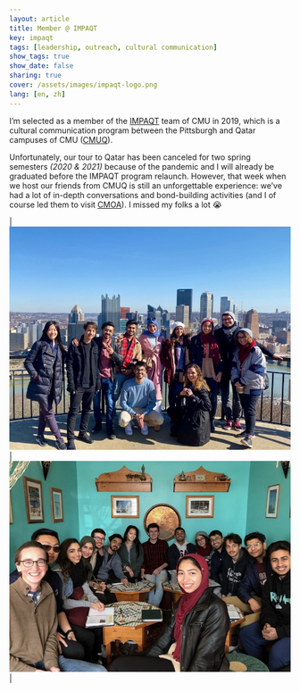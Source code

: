 ```yaml
---
layout: article
title: Member @ IMPAQT
key: impaqt
tags: [leadership, outreach, cultural communication]
show_tags: true
show_date: false
sharing: true
cover: /assets/images/impaqt-logo.png
lang: [en, zh]
---
```


I’m selected as a member of the [IMPAQT] team of CMU in 2019, which is a cultural communication program between the Pittsburgh and Qatar campuses of CMU ([CMUQ]). 

<!--more-->

Unfortunately, our tour to Qatar has been canceled for two spring semesters *(2020 & 2021)* because of the pandemic and I will already be graduated before the IMPAQT program relaunch. However, that week when we host our friends from CMUQ is still an unforgettable experience: we’ve had a lot of in-depth conversations and bond-building activities (and I of course led them to visit [CMOA]). I missed my folks a lot :sob:

|![](/assets/images/impaqt-group1.jpg)|![](/assets/images/impaqt-group2.jpg)|


[CMUQ]: https://www.qatar.cmu.edu/
[IMPAQT]: https://www.cmu.edu/student-affairs/dean/impaqt/index.html
[CMOA]: 2-cmoa.html